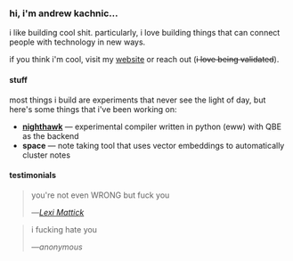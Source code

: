### hi, i'm andrew kachnic...

i like building cool shit. particularly, i love building things that can connect people with technology in new ways.

if you think i'm cool, visit my [website](https://nullish.space) or reach out (~~i love being validated~~).

#### stuff

most things i build are experiments that never see the light of day, but here's some things that i've been working on:

- **[nighthawk](https://github.com/ajkachnic/nighthawk)** — experimental compiler written in python (eww) with QBE as the backend
- **space** — note taking tool that uses vector embeddings to automatically cluster notes

#### testimonials

> you're not even WRONG but fuck you
>
> —<cite>[Lexi Mattick](https://github.com/kognise)</cite>

> i fucking hate you
> 
> —<cite>*anonymous*</cite>
